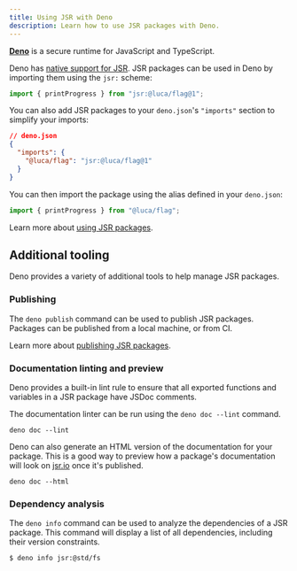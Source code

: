 ```yaml
---
title: Using JSR with Deno
description: Learn how to use JSR packages with Deno.
---
```


[**Deno**](https://deno.land) is a secure runtime for JavaScript and TypeScript.

Deno has [native support for JSR](/docs/using-packages#native-jsr-imports). JSR
packages can be used in Deno by importing them using the `jsr:` scheme:

```ts
import { printProgress } from "jsr:@luca/flag@1";
```

You can also add JSR packages to your `deno.json`'s `"imports"` section to
simplify your imports:

```json
// deno.json
{
  "imports": {
    "@luca/flag": "jsr:@luca/flag@1"
  }
}
```

You can then import the package using the alias defined in your `deno.json`:

```ts
import { printProgress } from "@luca/flag";
```

Learn more about [using JSR packages](/docs/using-packages).

## Additional tooling

Deno provides a variety of additional tools to help manage JSR packages.

### Publishing

The `deno publish` command can be used to publish JSR packages. Packages can be
published from a local machine, or from CI.

Learn more about [publishing JSR packages](/docs/publishing-packages).

### Documentation linting and preview

Deno provides a built-in lint rule to ensure that all exported functions and
variables in a JSR package have JSDoc comments.

The documentation linter can be run using the `deno doc --lint` command.

```shell
deno doc --lint
```

Deno can also generate an HTML version of the documentation for your package.
This is a good way to preview how a package's documentation will look on
[jsr.io](https://jsr.io) once it's published.

```shell
deno doc --html
```

### Dependency analysis

The `deno info` command can be used to analyze the dependencies of a JSR
package. This command will display a list of all dependencies, including their
version constraints.

```shell
$ deno info jsr:@std/fs
```
